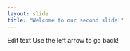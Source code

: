 ```yaml
---
layout: slide
title: "Welcome to our second slide!"
---
```


Edit text
Use the left arrow to go back!
